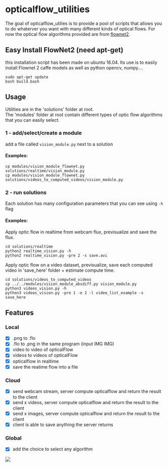 opticalflow_utilities
======================
The goal of opticalflow_utilies is to provide a pool of scripts that allows you to do whaterver you want with many different 
kinds of optical flows. For now the optical flow algorithms provided are from <a href="https://github.com/lmb-freiburg/flownet2" target="_blank">flownet2</a>.


## Easy Install FlowNet2 (need apt-get)

this installation script has been made on ubuntu 16.04.
Its use is to easily install Flownet 2 caffe models as well as python opencv, numpy....

```
sudo apt-get update
bash build.bash
```

## Usage

Utilities are in the 'solutions' folder at root.<br /> 
The 'modules' folder at root contain different types of optic flow algorithms that you can easily select.

### 1 - add/select/create a module
add a file called ```vision_module.py``` next to a solution
#### Examples:
```
cp modules/vision_module_flownet.py solutions/realtime/vision_module.py
cp modules/vision_module_flownet.py solutions/videos_to_computed_videos/vision_module.py
```

### 2 - run solutions
Each solution has many configuration parameters that you can see using ```-h``` flag
#### Examples:
Apply optic flow in realtime from webcam flux, previsualize and save the flux.<br /> 
```
cd solutions/realtime
python2 realtime_vision.py -h
python2 realtime_vision.py -pre 2 -s save.avi
```
Apply optic flow on a video dataset, previsualize, save each computed video in 'save_here' folder + estimate compute time.<br /> 
```
cd solutions/videos_to_computed_videos
cp ../../modules/vision_module_absdiff.py vision_module.py
python3 videos_vision.py -h
python3 videos_vision.py -pre 1 -e 2 -l video_list_example -s save_here
```


## Features

### Local
- [x] .png to .flo
- [x] .flo to .png in the same program (input IMG IMG)
- [x] video to video of opticalFlow
- [x] videos to videos of opticalFlow
- [x] opticalflow in realtime
- [x] save the reatime flow into a file

### Cloud
- [x] send webcam stream, server compute opticalflow and return the result to the client
- [x] send x videos, server compute opticalflow and return the result to the client
- [x] send x images, server compute opticalflow and return the result to the client
- [x] client is able to save anything the server returns

### Global
- [x] add the choice to select any algorithm


![](https://github.com/Cjdcoy/opticalflow_utilities/blob/master/documents/OF.gif)


